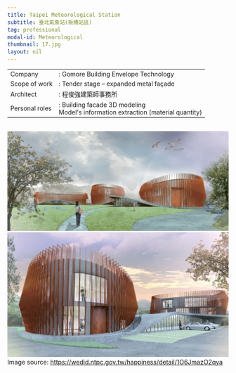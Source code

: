 ```yaml
---
title: Taipei Meteorological Station
subtitle: 臺北氣象站(板橋站區)
tag: professional
modal-id: Meteorological
thumbnail: 17.jpg
layout: nil
---
```

<table class="table__professional">
    <tbody>
        <tr>
            <td>
                Company&nbsp;&nbsp;&nbsp;
            </td>
            <td>
                : Gomore Building Envelope Technology
            </td>
        </tr>
        <tr>
            <td>
                Scope of work
            </td>
            <td>
                : Tender stage – expanded metal façade
            </td>
        </tr>
        <tr>
            <td>
                Architect
            </td>
            <td>
                : 程俊強建築師事務所
            </td>
        </tr>
        <tr>
            <td>
                Personal roles
            </td>
            <td>
                : Building facade 3D modeling <br>
                Model's information extraction (material quantity)
            </td>
        </tr>
    </tbody>
</table>
<br>
<img src="images/portfolio/17/17A.jpg" class="img-responsive img-centered" alt="Taipei Nangang Biotechnology Industry">
<br>
<img src="images/portfolio/17/17B.jpg" class="img-responsive img-centered" alt="Taipei Nangang Biotechnology Industry">
Image source: <a href="https://wedid.ntpc.gov.tw/happiness/detail/1O6JmazO2qya"> https://wedid.ntpc.gov.tw/happiness/detail/1O6JmazO2qya </a>

